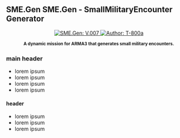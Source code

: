 <p align="center">
    <h2><strong>SME.Gen SME.Gen - SmallMilitaryEncounter Generator</strong></h2>
</p>
<p align="center">
    <a href="#">
        <img src="https://img.shields.io/badge/SME.Gen-V.007-green.svg?style=flat-square" alt="SME.Gen: V.007">
    </a>
    <a href="#">
        <img src="http://img.shields.io/badge/Author-T--800a-blue.svg?style=flat-square" alt="Author: T-800a">
    </a>
</p>
<p align="center"><sup><strong>A dynamic mission for ARMA3 that generates small military encounters.</strong></sup></p>

### main header
- lorem ipsum
- lorem ipsum
- lorem ipsum
- lorem ipsum

#### header
- lorem ipsum
- lorem ipsum
- lorem ipsum
